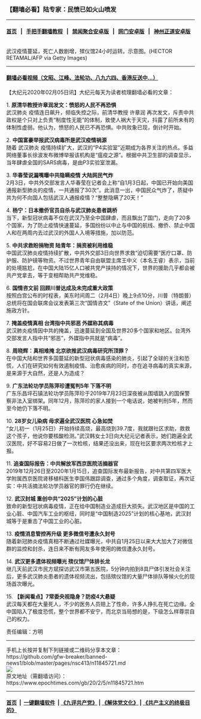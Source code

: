 ### 【翻墙必看】陆专家：民愤已如火山喷发
------------------------

#### [首页](https://github.com/gfw-breaker/banned-news1/blob/master/README.md) &nbsp;&nbsp;|&nbsp;&nbsp; [手把手翻墙教程](https://github.com/gfw-breaker/guides/wiki) &nbsp;&nbsp;|&nbsp;&nbsp; [禁闻聚合安卓版](https://github.com/gfw-breaker/bn-android) &nbsp;&nbsp;|&nbsp;&nbsp; [网门安卓版](https://github.com/oGate2/oGate) &nbsp;&nbsp;|&nbsp;&nbsp; [神州正道安卓版](https://github.com/SzzdOgate/update) 



<div><img alt="" class="aligncenter wp-post-image" src="https://i.epochtimes.com/assets/uploads/2020/02/GettyImages-1197528073-600x400.jpg"/>
<div class="red16 caption">
 <p>
  武汉疫情蔓延，死亡人数剧增，殡仪馆24小时运转。示意图。(HECTOR RETAMAL/AFP via Getty Images)
 </p>
</div>
</div><hr/>

#### [翻墙必看视频（文昭、江峰、法轮功、八九六四、香港反送中...）](https://github.com/gfw-breaker/banned-news1/blob/master/pages/link3.md)

<div><p>
 【大纪元2020年02月05日讯】大纪元每天为读者梳理翻墙必看的文章：
</p>
<p>
 1.
 <b>
  <ok href="http://www.epochtimes.com/gb/20/2/4/n11844347.htm" rel="noopener noreferrer" target="_blank">
   原清华教授许章润发文：愤怒的人民不再恐惧
  </ok>
 </b>
 <br/>
 <ok href="https://www.epochtimes.com/gb/tag/%E6%AD%A6%E6%B1%89%E8%82%BA%E7%82%8E.html">
  武汉肺炎
 </ok>
 疫情连日飙升，频临失控之际，前清华教授
 <ok href="https://www.epochtimes.com/gb/tag/%E8%AE%B8%E7%AB%A0%E6%B6%A6.html">
  许章润
 </ok>
 再次发文，斥责中共政权是个只对上负责“制度性无能”的体制，致使人祸大于天灾，抖露了前所未有的体制性虚弱。他认为，愤怒的人民已不再恐惧。中共败象已现，倒计时开始。
</p>
<p>
 2.
 <b>
  <ok href="http://www.epochtimes.com/gb/20/2/4/n11844943.htm" rel="noopener noreferrer" target="_blank">
   中国富豪举报武汉病毒所是武汉疫情祸源
  </ok>
 </b>
 <br/>
 随着
 <ok href="https://www.epochtimes.com/gb/tag/%E6%AD%A6%E6%B1%89%E8%82%BA%E7%82%8E.html">
  武汉肺炎
 </ok>
 疫情持续扩大，武汉的“P4实验室”近期成为各界关注的热点。多益网络董事长徐波发布微博举报该机构是“瘟疫之源”。根据中共卫生部的调查显示，当年肆虐全国的SARS病毒，是由P3实验室泄漏。
</p>
<p>
 3.
 <b>
  <ok href="http://www.epochtimes.com/gb/20/2/4/n11843863.htm" rel="noopener noreferrer" target="_blank">
   华春莹说漏嘴曝中共隐瞒疫情 大陆网民气炸
  </ok>
 </b>
 <br/>
 2月3日，中共外交部发言人华春莹在记者会上称“自1月3日起，中国已开始向美国通报新型肺炎的疫情，一共通报了30次”。此消息一出，中国民众气炸了，质疑中共为何不向国人包括武汉人通报疫情？“整整隐瞒了20天！”
</p>
<p>
 4.
 <b>
  <ok href="http://www.epochtimes.com/gb/20/2/4/n11844686.htm" rel="noopener noreferrer" target="_blank">
   杨宁：日本撤侨官员自杀与武汉肺炎患者跳桥
  </ok>
 </b>
 <br/>
 当下，新型冠状病毒不仅在武汉乃至全中国肆虐，而且飘出了国门，走向了20多个国家，为了防止疫情快速蔓延，多国纷纷以中止与中国的航线、撤侨、禁止中国人和在两周内去过武汉的外国人入境等措施，加以防范。
</p>
<p>
 5.
 <b>
  <ok href="http://www.epochtimes.com/gb/20/2/4/n11844118.htm" rel="noopener noreferrer" target="_blank">
   中共求救盼捐物资 陆青年：捐资被利用维稳
  </ok>
 </b>
 <br/>
 中国武汉肺炎疫情持续扩散，中共外交部3日向世界求救“迫切需要”医疗口罩、防护服、防护镜等物资。不过世界青年自由联盟主席王中义（本名王睿）表示，当前的处境尴尬，在中国大陆15亿人口被共党产挟持的情况下，世界的援助几乎都会被共产党拿去，等于变相帮助共产党维稳。
</p>
<p>
 6.
 <b>
  <ok href="http://www.epochtimes.com/gb/20/2/4/n11844581.htm" rel="noopener noreferrer" target="_blank">
   国情咨文前 回顾川普达成及未完成重大政策
  </ok>
 </b>
 <br/>
 按照白宫公布的时程表，美东时间周二（2月4日）晚上9点10分，川普（特朗普）总统将在国会联席会议发表第三次“国情咨文”（State of the Union）讲话，阐述施政方针。
</p>
<p>
 7.
 <b>
  <ok href="http://www.epochtimes.com/gb/20/2/4/n11844401.htm" rel="noopener noreferrer" target="_blank">
   掩盖疫情真相 台湾指中共邪恶 外媒称其病毒
  </ok>
 </b>
 <br/>
 武汉肺炎疫情因中共的掩盖，迅速蔓延到全国及世界20多个国家和地区。台湾外交部发言人指中共“邪恶”，外媒指中共就是“病毒”。
</p>
<p>
 8.
 <b>
  <ok href="http://www.epochtimes.com/gb/20/2/4/n11844639.htm" rel="noopener noreferrer" target="_blank">
   周晓辉：真相难掩 北京欲推武汉病毒研究所顶罪？
  </ok>
 </b>
 <br/>
 在中国大陆和世界多国蔓延的新型冠状病毒感染的肺炎，引起了全球的关注和恐慌，人们在研究如何有效遏制疫情、治愈疾病的同时，亦在追寻病毒的真实来源，是来源于大自然，还是人为造成？
</p>
<p>
 9.
 <b>
  <ok href="http://www.epochtimes.com/gb/20/2/4/n11844088.htm" rel="noopener noreferrer" target="_blank">
   广东法轮功学员陈萍珍遭冤判5年 下落不明
  </ok>
 </b>
 <br/>
 广东乐昌坪石镇法轮功学员陈萍珍于2019年7月23日深夜被从围墙跳入的国保警察非法入室绑架。同年12月，陈萍珍的家人接到一个电话说，她被判刑5年，然而至今她仍下落不明。
</p>
<p>
 10.
 <b>
  <ok href="http://www.epochtimes.com/gb/20/2/4/n11844302.htm" rel="noopener noreferrer" target="_blank">
   28岁女儿染病 母求遍全武汉医院 心急如焚
  </ok>
 </b>
 <br/>
 “女儿初一（1月25日）开始持续高烧，最高烧到39.7度，我就跟社区求助，救救这个孩子，他说你要核酸检测。”武汉韩女士3日向大纪元记者表示，她们跑遍全武汉医院，好不容易2日做了一次检核，结果还没出来，现在社区要求两次检核才上报。
</p>
<p>
 11.
 <b>
  <ok href="http://www.epochtimes.com/gb/20/2/2/n11838359.htm" rel="noopener noreferrer" target="_blank">
   追查国际报告：中共解放军西京医院活摘器官
  </ok>
 </b>
 <br/>
 2019年12月26日至2020年1月15日，追查国际发布最新报告，对中共第四军医大学附属西京医院肾移植科医生李国伟跟踪调查，通过多个角度，调查取证，再次证实：中共活摘法轮功学员器官的罪行仍在继续。
</p>
<p>
 12.
 <b>
  <ok href="http://www.epochtimes.com/gb/20/2/4/n11843972.htm" rel="noopener noreferrer" target="_blank">
   武汉封城 重创中共“2025”计划的心脏
  </ok>
 </b>
 <br/>
 致命的新型冠状病毒疫情，正在给中国制造业造成巨大损失。武汉地区是中国的工业心脏、中国汽车工业的枢纽，同时是“中国制造2025”计划的核心基地，武汉封城等于是重击了中国工业的心脏。
</p>
<p>
 13.
 <b>
  <ok href="http://www.epochtimes.com/gb/20/2/4/n11844902.htm" rel="noopener noreferrer" target="_blank">
   疫情消息管控再升级 更多微信号遭永久封号
  </ok>
 </b>
 <br/>
 随着新冠肺炎疫情真相不断通过社媒曝光，中共自1月25日以来大大加大了对微信群的监控和封杀，连日来不断有网友多年使用的微信遭永久封号。
</p>
<p>
 14.
 <b>
  <ok href="http://www.epochtimes.com/gb/20/2/4/n11844057.htm" rel="noopener noreferrer" target="_blank">
   武汉更多遗体视频曝光 殡仪馆尸体排长龙
  </ok>
 </b>
 <br/>
 继几天前武汉市民方斌探访武汉市第五医院，5分钟内拍到8具尸体引发社会关注后，更多武汉肺炎患者的遗体视频流出，包括殡仪馆的大量尸体排队等候火化的现场首次曝光。
</p>
<p>
 15.
 <b>
  <ok href="http://www.epochtimes.com/gb/20/2/4/n11844611.htm" rel="noopener noreferrer" target="_blank">
   【新闻看点】7常委央视隐身？防疫4大悬疑
  </ok>
 </b>
 <br/>
 武汉每天都在大量死人，不少的医务人员赔上了性命，许多人挣扎在死亡边缘。全中国陷入了极度恐慌，整个世界都不安宁，而北京当局想的是，下级怎么样尊崇自己的权力。
</p>
<p>
 责任编辑：方明
</p>
</div>
<hr/>
手机上长按并复制下列链接或二维码分享本文章：<br/>
https://github.com/gfw-breaker/banned-news1/blob/master/pages/nsc413/n11845721.md <br/>
<a href='https://github.com/gfw-breaker/banned-news1/blob/master/pages/nsc413/n11845721.md'><img src='https://github.com/gfw-breaker/banned-news1/blob/master/pages/nsc413/n11845721.md.png'/></a> <br/>
原文地址（需翻墙访问）：https://www.epochtimes.com/gb/20/2/5/n11845721.htm


------------------------
#### [首页](https://github.com/gfw-breaker/banned-news1/blob/master/README.md) &nbsp;|&nbsp; [一键翻墙软件](https://github.com/gfw-breaker/nogfw/blob/master/README.md) &nbsp;| [《九评共产党》](https://github.com/gfw-breaker/9ping.md/blob/master/README.md#九评之一评共产党是什么) | [《解体党文化》](https://github.com/gfw-breaker/jtdwh.md/blob/master/README.md) | [《共产主义的终极目的》](https://github.com/gfw-breaker/gczydzjmd.md/blob/master/README.md)


<img src='http://gfw-breaker.win/banned-news/pages/nsc413/n11845721.md' width='0px' height='0px'/>